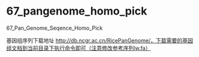 # 67_pangenome_homo_pick
67_Pan_Genome_Seqence_Homo_Pick

基因组序列下载地址 http://db.ncgr.ac.cn/RicePanGenome/，下载需要的基因组文档到当前目录下执行命令即可（注意修改参考序列lw.fa）
